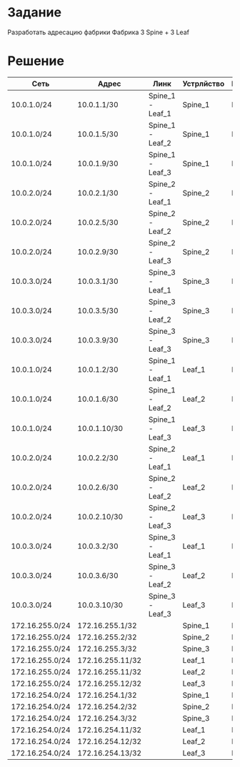 # Задание
Разработать адресацию фабрики
Фабрика 3 Spine + 3 Leaf

# Решение
|Сеть           |Адрес            |Линк            |Устрлйство|Интерфейс|
|---------------|-----------------|----------------|--------- |---------|
|10.0.1.0/24    |10.0.1.1/30      |Spine_1 - Leaf_1|Spine_1   | Eth1    |
|10.0.1.0/24    |10.0.1.5/30      |Spine_1 - Leaf_2|Spine_1   | Eth2    |
|10.0.1.0/24    |10.0.1.9/30      |Spine_1 - Leaf_3|Spine_1   | Eth3    |
|10.0.2.0/24    |10.0.2.1/30      |Spine_2 - Leaf_1|Spine_2   | Eth1    |
|10.0.2.0/24    |10.0.2.5/30      |Spine_2 - Leaf_2|Spine_2   | Eth2    |
|10.0.2.0/24    |10.0.2.9/30      |Spine_2 - Leaf_3|Spine_2   | Eth3    |
|10.0.3.0/24    |10.0.3.1/30      |Spine_3 - Leaf_1|Spine_3   | Eth1    |
|10.0.3.0/24    |10.0.3.5/30      |Spine_3 - Leaf_2|Spine_3   | Eth2    |
|10.0.3.0/24    |10.0.3.9/30      |Spine_3 - Leaf_3|Spine_3   | Eth3    |
|10.0.1.0/24    |10.0.1.2/30      |Spine_1 - Leaf_1|Leaf_1    | Eth1    |
|10.0.1.0/24    |10.0.1.6/30      |Spine_1 - Leaf_2|Leaf_2    | Eth1    |
|10.0.1.0/24    |10.0.1.10/30     |Spine_1 - Leaf_3|Leaf_3    | Eth1    |
|10.0.2.0/24    |10.0.2.2/30      |Spine_2 - Leaf_1|Leaf_1    | Eth2    |
|10.0.2.0/24    |10.0.2.6/30      |Spine_2 - Leaf_2|Leaf_2    | Eth2    |
|10.0.2.0/24    |10.0.2.10/30     |Spine_2 - Leaf_3|Leaf_3    | Eth2    |
|10.0.3.0/24    |10.0.3.2/30      |Spine_3 - Leaf_1|Leaf_1    | Eth3    |
|10.0.3.0/24    |10.0.3.6/30      |Spine_3 - Leaf_2|Leaf_2    | Eth3    |
|10.0.3.0/24    |10.0.3.10/30     |Spine_3 - Leaf_3|Leaf_3    | Eth3    |
|172.16.255.0/24|172.16.255.1/32  |                |Spine_1   |Loo0     |
|172.16.255.0/24|172.16.255.2/32  |                |Spine_2   |Loo0     |
|172.16.255.0/24|172.16.255.3/32  |                |Spine_3   |Loo0     |
|172.16.255.0/24|172.16.255.11/32 |                |Leaf_1    |Loo0     |
|172.16.255.0/24|172.16.255.11/32 |                |Leaf_2    |Loo0     |
|172.16.255.0/24|172.16.255.12/32 |                |Leaf_3    |Loo0     |
|172.16.254.0/24|172.16.254.1/32  |                |Spine_1   |Loo1     |
|172.16.254.0/24|172.16.254.2/32  |                |Spine_2   |Loo1     |
|172.16.254.0/24|172.16.254.3/32  |                |Spine_3   |Loo1     |
|172.16.254.0/24|172.16.254.11/32 |                |Leaf_1    |Loo1     |
|172.16.254.0/24|172.16.254.12/32 |                |Leaf_2    |Loo1     |
|172.16.254.0/24|172.16.254.13/32 |                |Leaf_3    |Loo1     |
